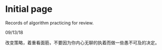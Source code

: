 # Initial page

 Records of algorithm practicing for review.

09/13/18

改变策略，着重看面筋，不要因为你内心无聊的执着而做一些愚不可及的决定。

